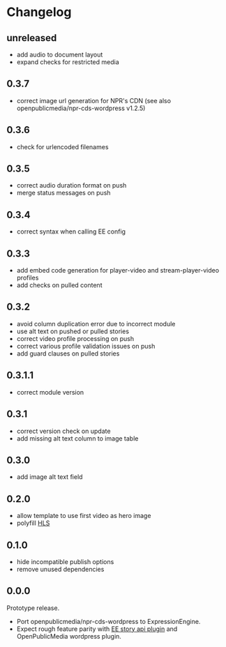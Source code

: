 # Changelog

## unreleased

- add audio to document layout
- expand checks for restricted media

## 0.3.7

- correct image url generation for NPR's CDN (see also openpublicmedia/npr-cds-wordpress v1.2.5)

## 0.3.6

- check for urlencoded filenames

## 0.3.5

- correct audio duration format on push
- merge status messages on push

## 0.3.4

- correct syntax when calling EE config

## 0.3.3

- add embed code generation for player-video and stream-player-video profiles
- add checks on pulled content

## 0.3.2

- avoid column duplication error due to incorrect module
- use alt text on pushed or pulled stories
- correct video profile processing on push
- correct various profile validation issues on push
- add guard clauses on pulled stories

## 0.3.1.1

- correct module version

## 0.3.1

- correct version check on update
- add missing alt text column to image table

## 0.3.0

- add image alt text field

## 0.2.0

- allow template to use first video as hero image
- polyfill [HLS](https://github.com/video-dev/hls.js/)

## 0.1.0

- hide incompatible publish options
- remove unused dependencies

## 0.0.0

Prototype release.

- Port openpublicmedia/npr-cds-wordpress to ExpressionEngine.
- Expect rough feature parity with [EE story api plugin](willpublicmedia/npr-api-expressionengine) and OpenPublicMedia wordpress plugin.
